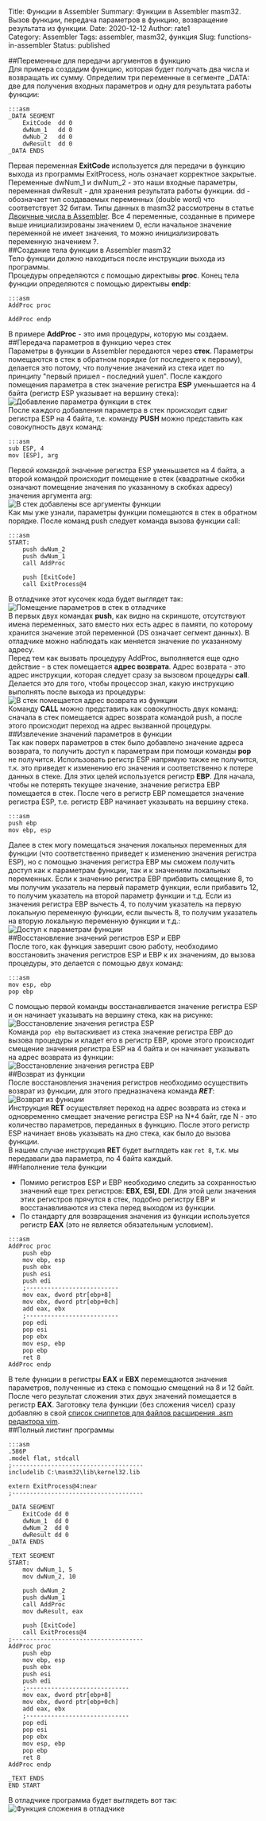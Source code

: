 Title: Функции в Assembler
Summary: Функции в Assembler masm32. Вызов функции, передача параметров в функцию, возвращение результата из функции.
Date: 2020-12-12
Author: rate1  
Category: Assembler
Tags: assembler, masm32, функция
Slug: functions-in-assembler
Status: published

##Переменные для передачи аргументов в функцию  
Для примера создадим функцию, которая будет получать два числа и возвращать их сумму. Определим три переменные в сегменте _DATA: две для получения входных параметров и одну для результата работы функции:  
```
:::asm
_DATA SEGMENT
	ExitCode  dd 0
	dwNum_1   dd 0
	dwNub_2   dd 0
	dwResult  dd 0
_DATA ENDS
```
Первая переменная **ExitCode** используется для передачи в функцию выхода из программы ExitProcess, ноль означает корректное закрытые. Переменные dwNum_1 и dwNum_2 - это наши входные параметры, переменная dwResult - для хранения результата работы функции. dd - обозначает тип создаваемых переменных (double word) что соответствует 32 битам. Типы данных в masm32 рассмотрены в статье [Двоичные числа в Assembler]({filename}dvoichnie-chisla.md). Все 4 переменные, созданные в примере выше инициализированы значением 0, если начальное значение переменной не имеет значения, то можно инициализировать переменную значением ?.  
##Создание тела функции в Assembler masm32  
Тело функции должно находиться после инструкции выхода из программы.  
Процедуры определяются с помощью директывы **proc**. Конец тела функции определяются с помощью директывы **endp**:  
```
:::asm
AddProc proc

AddProc endp
```  
В примере **AddProc** - это имя процедуры, которую мы создаем.  
##Передача параметров в функцию через стек  
Параметры в функции в Assembler передаются через **стек**. Параметры помещаются в стек в обратном порядке (от последнего к первому), делается это потому, что получение значений из стека идет по принципу "первый пришел - последний ушел". После каждого помещения параметра в стек значение регистра **ESP** уменьшается на 4 байта (регистр ESP указывает на вершину стекa):  
 ![Добавление параметра функции в стек](/images/push_parametr-in-stack.jpg "Добавление параметра функции в стек")  
После каждого добавления параметра в стек происходит сдвиг регистра ESP на 4 байта, т.е. команду **PUSH** можно представить как совокупность двух команд:  
```
:::asm
sub ESP, 4
mov [ESP], arg
```  
Первой командой значение регистра ESP уменьшается на 4 байта, а второй командой происходит помещение в стек (квадратные скобки означают помещение значения по указанному в скобках адресу) значения аргумента arg:  
![В стек добавлены все аргументы функции](/images/stack-and-parametrs.jpg "В стек помещены все аргументы для функции")  
Как мы уже узнали, параметры функции помещаются в стек в обратном порядке. После команд push следует команда вызова функции call:  
```
:::asm
START:
	push dwNum_2
	push dwNum_1
	call AddProc

	push [ExitCode]
	call ExitProcess@4
```  
В отладчике этот кусочек кода будет выглядет так:  
![Помещение параметров в стек в отладчике](/images/parametrs-in-stack.jpg "Помещение параметров в стек в отладчике")  
В первых двух командах **push**, как видно на скриншоте, отсутствуют имена переменных, зато вместо них есть адрес в памяти, по которому хранится значение этой переменной (DS означает сегмент данных). В отладчике можно наблюдать как меняется значение по указанному адресу.  
Перед тем как вызвать процедуру AddProc, выполняется еще одно действие - в стек помещается **адрес возврата**. Адрес возврата - это адрес инструкции, которая следует сразу за вызовом процедуры **call**. Делается это для того, чтобы процессор знал, какую инструкцию выполнять после выхода из процедуры:  
![В стек помещается адрес возврата из функции](/images/adres-vozvrata.jpg "В стек помещается адрес возврата из функции")  
Команду **CALL** можно представить как совокупность двух команд: сначала в стек помещается адрес возврата командой push, а после этого происходит переход на адрес вызванной процедуры.  
##Извлечение значений параметров в функции  
Так как поверх параметров в стек было добавлено значение адреса возврата, то получить доступ к параметрам при помощи команды **pop** не получится. Использовать регистр ESP напрямую также не получится, т.к. это приведет к изменению его значения и соответственно к потере данных в стеке. Для этих целей используется регистр **EBP**. Для начала, чтобы не потерять текущее значение, значение регистра EBP помещается в стек. После чего в регистр EBP помещается значение регистра ESP, т.е. регистр EBP начинает указывать на вершину стека.  
```
:::asm
push ebp
mov ebp, esp
```   
Далее в стек могу помещаться значения локальных переменных для функции (что соответственно приведет к изменению значения регистра ESP), но с помощью значения регистра EBP мы сможем получить доступ как к параметрам функции, так и к значениям локальных переменных. Если к значению регистра EBP прибавить смещение 8, то мы получим указатель на первый параметр функции, если прибавить 12, то получим указатель на второй параметр функции и т.д. Если из значения регистра EBP вычесть 4, то получим указатель на первую локальную переменную функции, если вычесть 8, то получим указатель на вторую локальную переменную функции и т.д.:  
![Доступ к параметрам функции](/images/dostup-k-parametram.jpg "Доступ к значениям параметров функции")  
##Восстановление значений регистров ESP и EBP  
После того, как функция завершит свою работу, необходимо восстановить значения регистров ESP и EBP к их значениям, до вызова процедуры, это делается с помощью двух команд:  
```
:::asm
mov esp, ebp
pop ebp
```  
С помощью первой команды восстанавливается значение регистра ESP и он начинает указывать на вершину стека, как на рисунке:  
![Восстановление значения регистра ESP](/images/vosstanovlenie-esp.jpg "Восстановление значения регистра ESP из EBP")  
Команда ```pop ebp``` вытаскивает из стека значение регистра EBP до вызова процедуры и кладет его в регистр EBP, кроме этого происходит смещение значения регистра ESP на 4 байта и он начинает указывать на адрес возврата из функции:  
![Восстановление значения регистра EBP](/images/vosstanovlenie-ebp.jpg "Восстановление значения регистра EBP из стека")  
##Возврат из функции  
После восстановления значения регистров необходимо осуществить возврат из функции, для этого предназначена команда ***RET***:  
![Возврат из функции](/images/vozvrat-iz-funkcii.jpg "Возврат из функции с помощью инструкции RET")  
Инструкция **RET** осуществляет переход на адрес возврата из стека и одновременно смещает значение регистра ESP на N*4 байт, где N - это количество параметров, переданных в функцию. После этого регистр ESP начинает вновь указывать на дно стека, как было до вызова функции.  
В нашем случае инструкция **RET** будет выглядеть как ```ret 8```, т.к. мы передавали два параметра, по 4 байта каждый.  
##Наполнение тела функции  
* Помимо регистров ESP и EBP необходимо следить за сохранностью значений еще трех регистров: **EBX, ESI, EDI**. Для этой цели значения этих регистров прячутся в стек, подобно регистру EBP и восстанавливаются из стека перед выходом из функции.  
* По стандарту для возвращения значения из функции используется регистр **EAX** (это не является обязательным условием).  
```
:::asm
AddProc proc
	push ebp
	mov ebp, esp
	push ebx
	push esi
	push edi
	;--------------------------
	mov eax, dword ptr[ebp+8]
	mov ebx, dword ptr[ebp+0ch]
	add eax, ebx
	;--------------------------
	pop edi
	pop esi
	pop ebx
	mov esp, ebp
	pop ebp
	ret 8
AddProc endp
```
В теле функции в регистры **EAX** и **EBX** перемещаются значения параметров, полученные из стека с помощью смещений на 8 и 12 байт. После чего результат сложения этих двух значений помещается в регистр **EAX**. Заготовку тела функции (без сложения чисел) сразу добавляю в свой [список сниппетов для файлов расширения .asm редактора vim]({filename}snippets-for-vim.md).  
##Полный листинг программы  
```
:::asm
.586P
.model flat, stdcall
;-------------------------------------
includelib C:\masm32\lib\kernel32.lib

extern ExitProcess@4:near
;-------------------------------------

_DATA SEGMENT
    ExitCode dd 0
    dwNum_1  dd 0
    dwNum_2  dd 0
    dwResult dd 0
_DATA ENDS

_TEXT SEGMENT
START:
	mov dwNum_1, 5
	mov dwNum_2, 10

	push dwNum_2
	push dwNum_1
	call AddProc
	mov dwResult, eax

	push [ExitCode]
	call ExitProcess@4
;-------------------------------------
AddProc proc
	push ebp
	mov ebp, esp
	push ebx
	push esi
	push edi
	;-----------------------------
	mov eax, dword ptr[ebp+8]
	mov ebx, dword ptr[ebp+0ch]
	add eax, ebx
	;-----------------------------
	pop edi
	pop esi
	pop ebx
	mov esp, ebp
	pop ebp
	ret 8
AddProc endp

_TEXT ENDS
END START
```  
В отладчике программа будет выглядеть вот так:  
![Функция сложения в отладчике](/images/full-function.jpg "Функция сложения двух чисел в отладчике")  

